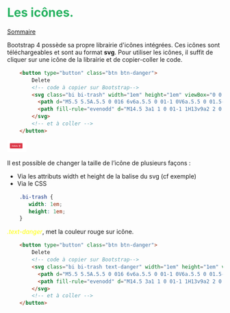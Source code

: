 
# <div style="color: #26B260">**Les icônes.**</div>

[Sommaire](./00-Sommaire.md)

Bootstrap 4 possède sa propre librairie d'icônes intégrées. Ces icônes sont téléchargeables et sont au format **svg**.
Pour utiliser les icônes, il suffit de cliquer sur une icône de la librairie et de copier-coller le code.

```html
    <button type="button" class="btn btn-danger">
        Delete
        <!-- code à copier sur Bootstrap-->
        <svg class="bi bi-trash" width="1em" height="1em" viewBox="0 0 16 16" fill="currentColor" xmlns="http://www.w3.org/2000/svg">
          <path d="M5.5 5.5A.5.5 0 016 6v6a.5.5 0 01-1 0V6a.5.5 0 01.5-.5zm2.5 0a.5.5 0 01.5.5v6a.5.5 0 01-1 0V6a.5.5 0 01.5-.5zm3 .5a.5.5 0 00-1 0v6a.5.5 0 001 0V6z"/>
          <path fill-rule="evenodd" d="M14.5 3a1 1 0 01-1 1H13v9a2 2 0 01-2 2H5a2 2 0 01-2-2V4h-.5a1 1 0 01-1-1V2a1 1 0 011-1H6a1 1 0 011-1h2a1 1 0 011 1h3.5a1 1 0 011 1v1zM4.118 4L4 4.059V13a1 1 0 001 1h6a1 1 0 001-1V4.059L11.882 4H4.118zM2.5 3V2h11v1h-11z" clip-rule="evenodd"/>
        </svg>
        <!-- et à coller -->
    </button>
```

![delete-button-icon.png](images/delete-button-icon.png)

Il est possible de changer la taille de l’icône de plusieurs façons :

- Via les attributs width et height de la balise du svg (cf exemple)
- Via le CSS

```css
    .bi-trash {
       width: 1em;
       height: 1em;
    }
```

<span style="color: yellow">*.text-danger*</span>, met la couleur rouge sur icône.

```html
    <button type="button" class="btn btn-danger">
        Delete
        <!-- code à copier sur Bootstrap-->
        <svg class="bi bi-trash text-danger" width="1em" height="1em" viewBox="0 0 16 16" fill="currentColor" xmlns="http://www.w3.org/2000/svg">
          <path d="M5.5 5.5A.5.5 0 016 6v6a.5.5 0 01-1 0V6a.5.5 0 01.5-.5zm2.5 0a.5.5 0 01.5.5v6a.5.5 0 01-1 0V6a.5.5 0 01.5-.5zm3 .5a.5.5 0 00-1 0v6a.5.5 0 001 0V6z"/>
          <path fill-rule="evenodd" d="M14.5 3a1 1 0 01-1 1H13v9a2 2 0 01-2 2H5a2 2 0 01-2-2V4h-.5a1 1 0 01-1-1V2a1 1 0 011-1H6a1 1 0 011-1h2a1 1 0 011 1h3.5a1 1 0 011 1v1zM4.118 4L4 4.059V13a1 1 0 001 1h6a1 1 0 001-1V4.059L11.882 4H4.118zM2.5 3V2h11v1h-11z" clip-rule="evenodd"/>
        </svg>
        <!-- et à coller -->
    </button>
```
